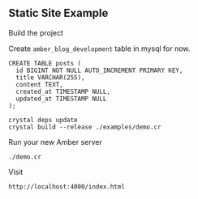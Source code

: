 ## Static Site Example

Build the project

Create `amber_blog_development` table in mysql for now.

```mysql
CREATE TABLE posts (
  id BIGINT NOT NULL AUTO_INCREMENT PRIMARY KEY,
  title VARCHAR(255),
  content TEXT,
  created_at TIMESTAMP NULL,
  updated_at TIMESTAMP NULL
);
```

```crystal
crystal deps update
crystal build --release ./examples/demo.cr
```
Run your new Amber server
```crystal
./demo.cr
```
Visit
```crystal
http://localhost:4000/index.html
```
